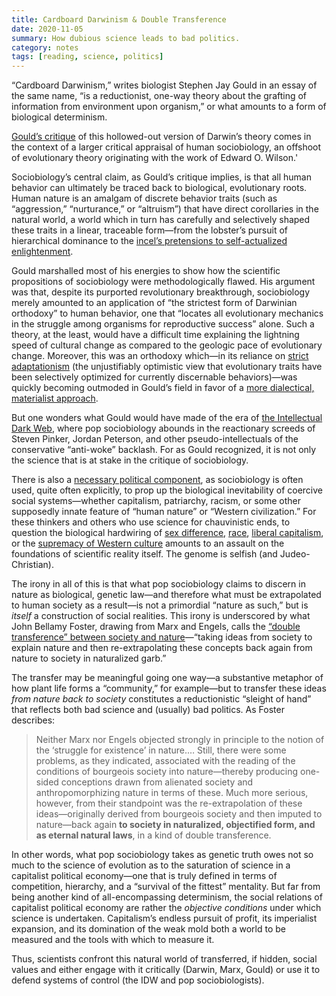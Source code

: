 ```yaml
---
title: Cardboard Darwinism & Double Transference
date: 2020-11-05
summary: How dubious science leads to bad politics.
category: notes
tags: [reading, science, politics]
---
```


“Cardboard Darwinism,” writes biologist Stephen Jay Gould in an essay of the same name, “is a reductionist, one-way theory about the grafting of information from environment upon organism,” or what amounts to a form of biological determinism.

[Gould’s critique](https://www.nybooks.com/articles/1986/09/25/cardboard-darwinism) of this hollowed-out version of Darwin’s theory comes in the context of a larger critical appraisal of human sociobiology, an offshoot of evolutionary theory originating with the work of Edward O. Wilson.'

Sociobiology’s central claim, as Gould’s critique implies, is that all human behavior can ultimately be traced back to biological, evolutionary roots. Human nature is an amalgam of discrete behavior traits (such as “aggression,” “nurturance,” or “altruism”) that have direct corollaries in the natural world, a world which in turn has carefully and selectively shaped these traits in a linear, traceable form—from the lobster’s pursuit of hierarchical dominance to the [incel’s pretensions to self-actualized enlightenment](https://thebaffler.com/latest/peterson-ganz-klein).

Gould marshalled most of his energies to show how the scientific propositions of sociobiology were methodologically flawed. His argument was that, despite its purported revolutionary breakthrough, sociobiology merely amounted to an application of “the strictest form of Darwinian orthodoxy” to human behavior, one that “locates all evolutionary mechanics in the struggle among organisms for reproductive success” alone. Such a theory, at the least, would have a difficult time explaining the lightning speed of cultural change as compared to the geologic pace of evolutionary change. Moreover, this was an orthodoxy which—in its reliance on [strict adaptationism](https://plato.stanford.edu/entries/sociobiology/#Ada) (the unjustifiably optimistic view that evolutionary traits have been selectively optimized for currently discernable behaviors)—was quickly becoming outmoded in Gould’s field in favor of a [more dialectical, materialist approach](/posts/essays/dialectical-ecology).

But one wonders what Gould would have made of the era of [the Intellectual Dark Web](https://www.jacobinmag.com/2020/07/intellectual-dark-web-michael-brooks), where pop sociobiology abounds in the reactionary screeds of Steven Pinker, Jordan Peterson, and other pseudo-intellectuals of the conservative “anti-woke” backlash. For as Gould recognized, it is not only the science that is at stake in the critique of sociobiology.

There is also a [necessary political component](https://libcom.org/library/against-sociobiology), as sociobiology is often used, quite often explicitly, to prop up the biological inevitability of coercive social systems—whether capitalism, patriarchy, racism, or some other supposedly innate feature of “human nature” or “Western civilization.” For these thinkers and others who use science for chauvinistic ends, to question the biological hardwiring of [sex difference](https://www.nytimes.com/2018/05/18/style/jordan-peterson-12-rules-for-life.html), [race](https://blogs.scientificamerican.com/voices/the-real-problem-with-charles-murray-and-the-bell-curve), [liberal capitalism](https://www.nybooks.com/articles/2003/02/27/darwinian-storytelling), or the [supremacy of Western culture](https://twitter.com/RichardDawkins/status/1018933359978909696?s=20) amounts to an assault on the foundations of scientific reality itself. The genome is selfish (and Judeo-Christian).

The irony in all of this is that what pop sociobiology claims to discern in nature as biological, genetic law—and therefore what must be extrapolated to human society as a result—is not a primordial “nature as such,” but is _itself_ a construction of social realities. This irony is underscored by what John Bellamy Foster, drawing from Marx and Engels, calls the [“double transference” between society and nature](https://johnbellamyfoster.org/wp-content/uploads/2014/07/Foster-Clark-Sociology-of-Ecology.pdf)—“taking ideas from society to explain nature and then re-extrapolating these concepts back again from nature to society in naturalized garb.”

The transfer may be meaningful going one way—a substantive metaphor of how plant life forms a “community,” for example—but to transfer these ideas _from nature back to society_ constitutes a reductionistic “sleight of hand” that reflects both bad science and (usually) bad politics. As Foster describes:

> Neither Marx nor Engels objected strongly in principle to the notion of the ‘struggle for existence’ in nature.… Still, there were some problems, as they indicated, associated with the reading of the conditions of bourgeois society into nature—thereby producing one-sided conceptions drawn from alienated society and anthropomorphizing nature in terms of these. Much more serious, however, from their standpoint was the re-extrapolation of these ideas—originally derived from bourgeois society and then imputed to nature—back again **to society in naturalized, objectified form, and as eternal natural laws**, in a kind of double transference.

In other words, what pop sociobiology takes as genetic truth owes not so much to the science of evolution as to the saturation of science in a capitalist political economy—one that is truly defined in terms of competition, hierarchy, and a “survival of the fittest” mentality. But far from being another kind of all-encompassing determinism, the social relations of capitalist political economy are rather the _objective conditions_ under which science is undertaken. Capitalism’s endless pursuit of profit, its imperialist expansion, and its domination of the weak mold both a world to be measured and the tools with which to measure it.

Thus, scientists confront this natural world of transferred, if hidden, social values and either engage with it critically (Darwin, Marx, Gould) or use it to defend systems of control (the IDW and pop sociobiologists).

